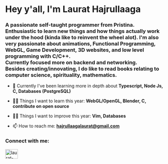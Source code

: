 <h1 align="left">Hey y'all, I'm Laurat Hajrullaaga</h1>
<h3 align="left">A passionate self-taught programmer from Pristina. Enthusiastic to learn new things and how things actually work under the hood (kinda like to reinvent the wheel alot). I'm also very passionate about animations, Functional Programming, WebGL, Game Development, 3D websites, and low level programming with C/C++. </br>
Currently focused more on backend and networking. </br>
Besides creating/innovating, I do like to read books relating to computer science, spirituality, mathematics. </h3>

- 🌱 Currently I've been learning more in depth about **Typescript, Node Js, C, Databases (PostgreSQL)**

- 👨‍💻 Things I want to learn this year: **WebGL/OpenGL, Blender, C, contribute on open source**

- 👨‍💻 Things I want to improve this year: **Vim, Databases**

- 📫 How to reach me: **hajrullaagalaurat@gmail.com**

<h3 align="left">Connect with me:</h3>
<p align="left">
<a href="https://linkedin.com/in/laurat-hajrullaaga-8b286222b/" target="blank"><img align="center" src="https://raw.githubusercontent.com/rahuldkjain/github-profile-readme-generator/master/src/images/icons/Social/linked-in-alt.svg" alt="laurat-hajrullaaga-8b286222b/" height="30" width="40" /></a>
</p>
